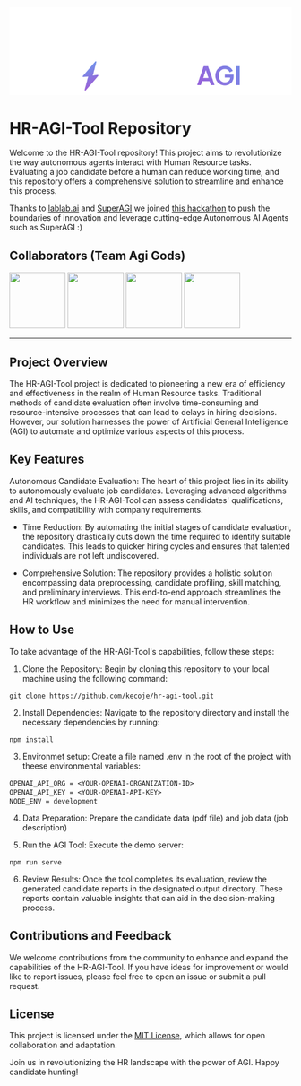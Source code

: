 <p align="center">
  <a>
    <img src="header_image.png" width="512px" alt="Our and SuperAGI logo" />
  </a>
</p>

# HR-AGI-Tool Repository

Welcome to the HR-AGI-Tool repository! This project aims to revolutionize the way autonomous agents interact with Human Resource tasks. Evaluating a job candidate before a human can reduce working time, and this repository offers a comprehensive solution to streamline and enhance this process.

Thanks to [lablab.ai](https://lablab.ai) and [SuperAGI](https://lablab.ai/tech/superagi) we joined [this hackathon](https://lablab.ai/event/autonomous-agents-hackathon) to push the boundaries of innovation and leverage cutting-edge Autonomous AI Agents such as SuperAGI :)

## Collaborators (Team Agi Gods)

[<img src="https://avatars.githubusercontent.com/gajojr?s=150" width="100" height="100">](https://github.com/gajojr) [<img src="https://avatars.githubusercontent.com/Scripter802?s=150" width="100" height="100">](https://github.com/Scripter802) [<img src="https://avatars.githubusercontent.com/uros-mijajlovic?s=150" width="100" height="100">](https://github.com/uros-mijajlovic) [<img src="https://avatars.githubusercontent.com/kecoje?s=150" width="100" height="100">](https://github.com/kecoje)

---

## Project Overview

The HR-AGI-Tool project is dedicated to pioneering a new era of efficiency and effectiveness in the realm of Human Resource tasks. Traditional methods of candidate evaluation often involve time-consuming and resource-intensive processes that can lead to delays in hiring decisions. However, our solution harnesses the power of Artificial General Intelligence (AGI) to automate and optimize various aspects of this process.

## Key Features

Autonomous Candidate Evaluation: The heart of this project lies in its ability to autonomously evaluate job candidates. Leveraging advanced algorithms and AI techniques, the HR-AGI-Tool can assess candidates' qualifications, skills, and compatibility with company requirements.

- Time Reduction: By automating the initial stages of candidate evaluation, the repository drastically cuts down the time required to identify suitable candidates. This leads to quicker hiring cycles and ensures that talented individuals are not left undiscovered.

- Comprehensive Solution: The repository provides a holistic solution encompassing data preprocessing, candidate profiling, skill matching, and preliminary interviews. This end-to-end approach streamlines the HR workflow and minimizes the need for manual intervention.

## How to Use

To take advantage of the HR-AGI-Tool's capabilities, follow these steps:

1. Clone the Repository: Begin by cloning this repository to your local machine using the following command:

```
git clone https://github.com/kecoje/hr-agi-tool.git
```

2. Install Dependencies: Navigate to the repository directory and install the necessary dependencies by running:

```
npm install
```

3. Environmet setup: Create a file named .env in the root of the project with theese environmental variables:

```
OPENAI_API_ORG = <YOUR-OPENAI-ORGANIZATION-ID>
OPENAI_API_KEY = <YOUR-OPENAI-API-KEY>
NODE_ENV = development

```

4. Data Preparation: Prepare the candidate data (pdf file) and job data (job description)

5. Run the AGI Tool: Execute the demo server:

```
npm run serve
```

6. Review Results: Once the tool completes its evaluation, review the generated candidate reports in the designated output directory. These reports contain valuable insights that can aid in the decision-making process.

## Contributions and Feedback

We welcome contributions from the community to enhance and expand the capabilities of the HR-AGI-Tool. If you have ideas for improvement or would like to report issues, please feel free to open an issue or submit a pull request.

## License

This project is licensed under the [MIT License](https://opensource.org/license/mit/), which allows for open collaboration and adaptation.

Join us in revolutionizing the HR landscape with the power of AGI. Happy candidate hunting!
